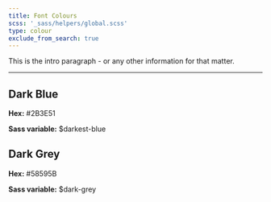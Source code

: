 ```yaml
---
title: Font Colours
scss: '_sass/helpers/global.scss'
type: colour
exclude_from_search: true
---
```


This is the intro paragraph - or any other information for that matter.

----

<div class="grid-block small-up-6 swatch-wrap">
    <div class="grid-content swatch">
        <span class="wrapper">
            <span class="color font-darkblue">
               <h2>Dark Blue</h2>
            </span>
            <footer>
                <p><b>Hex:</b> #2B3E51</p>
                <p><b>Sass variable:</b> $darkest-blue</p>
            </footer>
        </span>
    </div>
    <!-- DARK BLUE END ^^ -->
    <div class="grid-content swatch">
        <span class="wrapper">
            <span class="color font-darkgrey">
               <h2>Dark Grey</h2>
            </span>
            <footer>
                <p><b>Hex:</b> #58595B</p>
                <p><b>Sass variable:</b> $dark-grey</p>
            </footer>
        </span>
    </div>
    <!-- PINK END ^^ -->
</div>